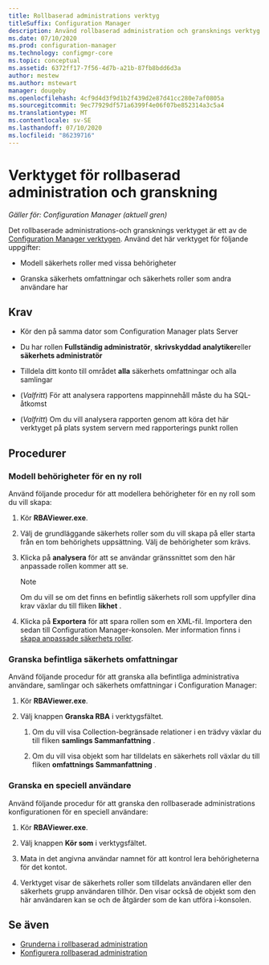 ```yaml
---
title: Rollbaserad administrations verktyg
titleSuffix: Configuration Manager
description: Använd rollbaserad administration och gransknings verktyg för att modellera och granska säkerhets roller och omfattningar i Configuration Manager.
ms.date: 07/10/2020
ms.prod: configuration-manager
ms.technology: configmgr-core
ms.topic: conceptual
ms.assetid: 6372ff17-7f56-4d7b-a21b-87fb8bdd6d3a
author: mestew
ms.author: mstewart
manager: dougeby
ms.openlocfilehash: 4cf9d4d3f9d1b2f439d2e87d41cc280e7af0805a
ms.sourcegitcommit: 9ec77929df571a6399f4e06f07be852314a3c5a4
ms.translationtype: MT
ms.contentlocale: sv-SE
ms.lasthandoff: 07/10/2020
ms.locfileid: "86239716"
---
```

# <a name="role-based-administration-and-auditing-tool"></a>Verktyget för rollbaserad administration och granskning

*Gäller för: Configuration Manager (aktuell gren)*

Det rollbaserade administrations-och gransknings verktyget är ett av de [Configuration Manager verktygen](tools.md). Använd det här verktyget för följande uppgifter:

- Modell säkerhets roller med vissa behörigheter  

- Granska säkerhets omfattningar och säkerhets roller som andra användare har



## <a name="requirements"></a>Krav

- Kör den på samma dator som Configuration Manager plats Server 

- Du har rollen **Fullständig administratör**, **skrivskyddad analytiker**eller **säkerhets administratör**  

- Tilldela ditt konto till området **alla** säkerhets omfattningar och alla samlingar  

- (*Valfritt*) För att analysera rapportens mappinnehåll måste du ha SQL-åtkomst  

- (*Valfritt*) Om du vill analysera rapporten genom att köra det här verktyget på plats system servern med rapporterings punkt rollen



## <a name="procedures"></a>Procedurer


### <a name="model-permissions-for-a-new-role"></a>Modell behörigheter för en ny roll

Använd följande procedur för att modellera behörigheter för en ny roll som du vill skapa: 

1. Kör **RBAViewer.exe**.  

2. Välj de grundläggande säkerhets roller som du vill skapa på eller starta från en tom behörighets uppsättning. Välj de behörigheter som krävs.  

3. Klicka på **analysera** för att se användar gränssnittet som den här anpassade rollen kommer att se.  

    > [!Note]  
    > Om du vill se om det finns en befintlig säkerhets roll som uppfyller dina krav växlar du till fliken **likhet** .  

4. Klicka på **Exportera** för att spara rollen som en XML-fil. Importera den sedan till Configuration Manager-konsolen. Mer information finns i [skapa anpassade säkerhets roller](../servers/deploy/configure/configure-role-based-administration.md#BKMK_CreateSecRole).


### <a name="audit-existing-security-scopes"></a>Granska befintliga säkerhets omfattningar

Använd följande procedur för att granska alla befintliga administrativa användare, samlingar och säkerhets omfattningar i Configuration Manager:

1. Kör **RBAViewer.exe**.  

2. Välj knappen **Granska RBA** i verktygsfältet.  

    1. Om du vill visa Collection-begränsade relationer i en trädvy växlar du till fliken **samlings Sammanfattning** .  

    2. Om du vill visa objekt som har tilldelats en säkerhets roll växlar du till fliken **omfattnings Sammanfattning** .  


### <a name="audit-a-specific-user"></a>Granska en speciell användare

Använd följande procedur för att granska den rollbaserade administrations konfigurationen för en speciell användare:

1. Kör **RBAViewer.exe**.  

2. Välj knappen **Kör som** i verktygsfältet.  

3. Mata in det angivna användar namnet för att kontrol lera behörigheterna för det kontot.  

4. Verktyget visar de säkerhets roller som tilldelats användaren eller den säkerhets grupp användaren tillhör. Den visar också de objekt som den här användaren kan se och de åtgärder som de kan utföra i-konsolen.  



## <a name="see-also"></a>Se även

- [Grunderna i rollbaserad administration](../understand/fundamentals-of-role-based-administration.md)
- [Konfigurera rollbaserad administration](../servers/deploy/configure/configure-role-based-administration.md)
